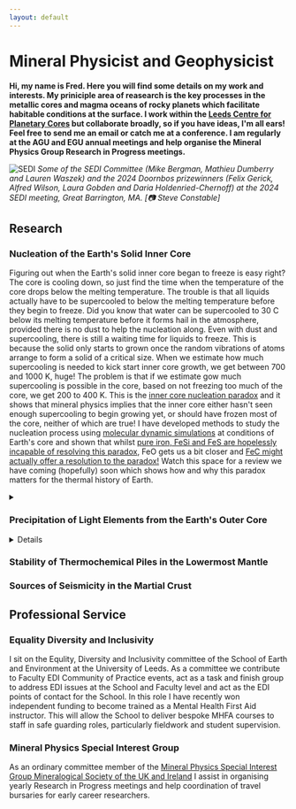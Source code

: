 ```yaml
---
layout: default
---
```


# Mineral Physicist and Geophysicist

**Hi, my name is Fred. Here you will find some details on my work and interests. My priniciple area of reasearch is the key processes in the metallic cores and magma oceans of rocky planets which facilitate habitable conditions at the surface. I work within the  <a href="https://planetarycores.leeds.ac.uk/">  Leeds Centre for Planetary Cores</a> but collaborate broadly, so if you have ideas, I'm all ears! Feel free to send me an email or catch me at a conference. I am regularly at the AGU and EGU annual meetings and help organise the Mineral Physics Group Research in Progress meetings.**

![SEDI](https://fwilson93.github.io/Portfolio/assets/img/SEDI_Doornbos.JPG)
_Some of the SEDI Committee (Mike Bergman, Mathieu Dumberry and Lauren Waszek) and the 2024 Doornbos prizewinners (Felix Gerick, Alfred Wilson, Laura Gobden and Daria Holdenried-Chernoff) at the 2024 SEDI meeting, Great Barrington, MA. [📷 Steve Constable]_

## Research
### Nucleation of the Earth's Solid Inner Core
Figuring out when the Earth's solid inner core began to freeze is easy right? The core is cooling down, so just find the time when the temperature of the core drops below the melting temperature. The trouble is that all liquids actually have to be supercooled to below the melting temperature before they begin to freeze. Did you know that water can be supercooled to 30 C below its melting temperature before it forms hail in the atmosphere, provided there is no dust to help the nucleation along. Even with dust and supercooling, there is still a waiting time for liquids to freeze. This is because the solid only starts to grown once the random vibrations of atoms arrange to form a solid of a critical size.
When we estimate how much supercooling is needed to kick start inner core growth, we get between 700 and 1000 K, huge! The problem is that if we estimate gow much supercooling is possible in the core, based on not freezing too much of the core, we get 200 to 400 K. This is the <a href="https://doi.org/10.1016/j.epsl.2018.01.018">inner core nucleation paradox</a> and it shows that mineral physics implies that the inner core either hasn't seen enough supercooling to begin growing yet, or should have frozen most of the core, neither of which are true! I have developed methods to study the nucleation process using <a href="https://doi.org/10.1103/PhysRevB.103.214113">molecular dynamic simulations</a> at conditions of Earth's core and shown that whilst <a href="https://doi.org/10.1016/j.epsl.2023.118176">pure iron, FeSi and FeS are hopelessly incapable of resolving this paradox</a>, FeO gets us a bit closer and <a href="https://doi.org/10.31223/X53D8H">FeC might actually offer a resolution to the paradox!</a> 
Watch this space for a review we have coming (hopefully) soon which shows how and why this paradox matters for the thermal history of Earth.

<details>
<summary><h3>Precipitation of Light Elements from the Earth's Outer Core</h3></summary>
  Ever wonder why we and our ancestors in the primordial soup aren't being cooked by solar radiation? It's because the Earth has had a strong dipolar magentic field for at least the past 3.5 million years of course! But during this time the dynamics of the Earth's liquid core (which produces this field) have changed significantly, so how has it been so consistent? Well it turns out that this is quite tricky to do, the problem even has it's own <a href="https://doi.org/10.1029/2022JB025355">paradox<a/>. The geodynamo producing the field was originally driven by the gradual cooling of the core, until the inner core began to grow and the associated processes from this continue to provide plentiful power to this day. The bit between these two is the hard part, by the time the inner core began to grow, there was likely very little heat left for powering the dynamo and models suggest that the field should have been extinguished, which is not what we see in the palaeomagnetic record, which preserves the signal of the field. So, we need to find other ways of powering the field. One way is radiogenic heating, but <a href="https://doi.org/10.1016/j.pepi.2023.107073">we find that this just isnt sufficient</a>. Another route is through light element precipitation. Iron is actually a pretty good solvent at high temperatures and pressures (as convieniently found in Earth's core) and can incorperate elements like silicon and magnesium. As the core cooled, it became a less efficient solvent and had to precipitate some fraction of these elements to maintain chemical equilibrium. This would happen at the coldest point, which is the top of the core, and leave behind an iron rich liquid, which is dense. This dense liquid would then sink, helping to drive the geodynamo through the energy contributed to convetion. It turns out that this process is pretty efficient and the main question is how much precipitate can be released and how fast. We find that <a href="https://doi.org/10.1029/2022GL100692">silicon precipitation can provide enough power to not let the magnetic field collapse<a/>, and <a href="https://doi.org/10.1016/j.pepi.2023.107073">magnesium can too, but with some caveats<a/>.
</details>
  
<details>
<summary><h2>Thermodynamic Properties of Silicate Liquids</h2></summary>
  The Earth used to be hot. This because the collisions of small planets and asteroids which assembled it all imparted heat, the sum of which was sufficient to melt the majority of the planet. But what happened as the planet cooled? One of the biggest questions in the evolution of the deep Earth is when and how our solid silicate mantle froze from the magma ocean that proceded it. This is such a conundum because we just don't know them melting temperature of silicates at these extreme conditions that well. The reason we don't is that the experiments are very difficult and the equivalent calculations are very difficult in a different way. Specifically, to calculate the melting temperature of a material precicely using computers we need to know the "free energy" of both the solid material and the liquid equivalent. When we find the conditions where these energies are the same, we have found the melting temperature. This is all hard enough but the really tricky part is finding the free energy of the liquid because one part of this energy is particularly elusive. The entropy of a material is the measure of its "dissorder", or how its energy is distributed aross all possible microstates. If all of the atoms in a substance are neatly arranged, it is not dissored and the energy is distributed across a narrow range of states, its entropy is low. If, as is the case for liquids, the atoms are arranged in many different ways and freely move between these arangements, then many enery microstates are occupied and the system is dissoreder, high entropy. For solids there are defined ways of calculating entropy, because things (atoms) tend to play by the rules and stay where they're meant to. For gases, the opposite is true, atoms fly around wildly but in a predictable way becase they don't bump into oneanother very often, so we can calculate (or estimate pretty well) the entropy of these systems too. Liquids are sort of a combination of the two. At short distances, a predicatble structure is present, like the solid, and at long range things are random, like the gas. My PhD involved testing and developing methods for calculating entropy in liquids from molecular dynamic simulations. It went quite well and to prove it, we calculated the  <a href="https://doi.org/10.1016/j.gca.2021.03.015">melting curve of one of the most abundant phases in Earth's mantle<a/> (previously magma ocean), CaSiO<sub>3</sub>.
</details>
 
### Stability of Thermochemical Piles in the Lowermost Mantle

 <a href=" https://doi.org/10.1029/2019GC008895"><a/>
### Sources of Seismicity in the Martial Crust






## Professional Service
### Equality Diversity and Inclusivity
I sit on the Equlity, Diversity and Inclusivity committee of the School of Earth and Environment at the University of Leeds. As a committee we contribute to Faculty EDI Community of Practice events, act as a task and finish group to address EDI issues at the School and Faculty level and act as the EDI points of contact for the School. In this role I have recently won independent funding to become trained as a Mental Health First Aid instructor. This will allow the School to deliver bespoke MHFA courses to staff in safe guarding roles, particularly fieldwork and student supervision.

### Mineral Physics Special Interest Group
As an ordinary committee member of the <a href="https://www.minersoc.org/mpg.html"> Mineral Physics Special Interest Group Mineralogical Society of the UK and Ireland</a> I assist in organising yearly Research in Progress meetings and help coordination of travel bursaries for early career researchers. 


